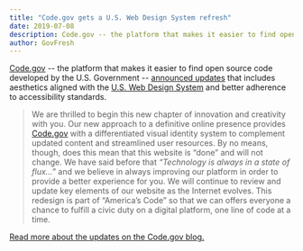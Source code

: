 ```yaml
---
title: "Code.gov gets a U.S. Web Design System refresh"
date: 2019-07-08
description: Code.gov -- the platform that makes it easier to find open source code developed by the U.S. Government -- announced updates that includes aesthetics aligned with the U.S. Web Design System and better adherence to accessibility standards.
author: GovFresh
---
```


<!-- image {"id":24703} -->
<figure class="wp-block-image"></figure>
<!-- /image -->

<!-- paragraph -->
<p><a href="https://code.gov/">Code.gov</a> -- the platform that makes it easier to find open source code developed by the U.S. Government -- <a href="https://medium.com/codedotgov/building-off-feedback-a-re-design-of-code-gov-63a7859d79d5">announced updates</a> that includes aesthetics aligned with the <a href="https://designsystem.digital.gov/">U.S. Web Design System</a> and better adherence to accessibility standards.</p>
<!-- /paragraph -->

<!-- quote -->
<blockquote class="wp-block-quote"><p>We are thrilled to begin this new chapter of innovation and creativity  with you. Our new approach to a definitive online presence provides <a rel="noreferrer noopener" href="https://code.gov" target="_blank">Code.gov</a>  with a differentiated visual identity system to complement updated  content and streamlined user resources. By no means, though, does this  mean that this website is “done” and will not change. We have said  before that <em>“Technology is always in a state of flux…”</em>  and we believe in always improving our platform in order to provide a  better experience for you. We will continue to review and update key  elements of our website as the Internet evolves. This redesign is part  of “America’s Code” so that we can offers everyone a chance to fulfill a  civic duty on a digital platform, one line of code at a time. </p></blockquote>
<!-- /quote -->

<!-- paragraph -->
<p><a href="https://medium.com/codedotgov/building-off-feedback-a-re-design-of-code-gov-63a7859d79d5">Read more about the updates on the Code.gov blog.</a></p>
<!-- /paragraph -->
